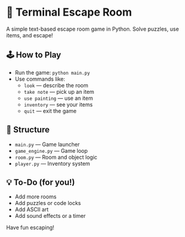 # 🧩 Terminal Escape Room

A simple text-based escape room game in Python. Solve puzzles, use items, and escape!

## 🕹️ How to Play

- Run the game: `python main.py`
- Use commands like:
  - `look` — describe the room
  - `take note` — pick up an item
  - `use painting` — use an item
  - `inventory` — see your items
  - `quit` — exit the game

## 📁 Structure

- `main.py` — Game launcher
- `game_engine.py` — Game loop
- `room.py` — Room and object logic
- `player.py` — Inventory system

## 💡 To-Do (for you!)
- Add more rooms
- Add puzzles or code locks
- Add ASCII art
- Add sound effects or a timer

Have fun escaping!
